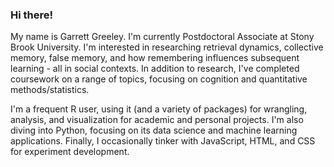 ### Hi there!

My name is Garrett Greeley. I'm currently Postdoctoral Associate at Stony Brook University. I'm interested in researching retrieval dynamics, collective memory, false memory, and how remembering influences subsequent learning - all in social contexts. In addition to research, I've completed coursework on a range of topics, focusing on cognition and quantitative methods/statistics.

I'm a frequent R user, using it (and a variety of packages) for wrangling, analysis, and visualization for academic and personal projects. I'm also diving into Python, focusing on its data science and machine learning applications. Finally, I occasionally tinker with JavaScript, HTML, and CSS for experiment development.
